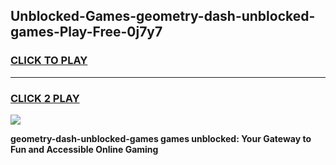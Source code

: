 
## Unblocked-Games-geometry-dash-unblocked-games-Play-Free-0j7y7
<h3>
<a href="https://premium76.site?title=geometry-dash-unblocked-games&ref=10A">CLICK TO PLAY</a></h3>
<hr>

<h3>
<a href="https://premium76.site?title=geometry-dash-unblocked-games&ref=10A">CLICK 2 PLAY</a>
  
</h3>

<a href="https://premium76.site?title=geometry-dash-unblocked-games&ref=10A"><img src="https://clearcache.store/games.png"></a>


**geometry-dash-unblocked-games games unblocked: Your Gateway to Fun and Accessible Online Gaming**
